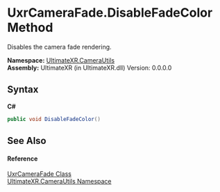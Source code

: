 # UxrCameraFade.DisableFadeColor Method 
 

Disables the camera fade rendering.

**Namespace:**&nbsp;<a href="N_UltimateXR_CameraUtils">UltimateXR.CameraUtils</a><br />**Assembly:**&nbsp;UltimateXR (in UltimateXR.dll) Version: 0.0.0.0

## Syntax

**C#**<br />
``` C#
public void DisableFadeColor()
```


## See Also


#### Reference
<a href="T_UltimateXR_CameraUtils_UxrCameraFade">UxrCameraFade Class</a><br /><a href="N_UltimateXR_CameraUtils">UltimateXR.CameraUtils Namespace</a><br />